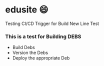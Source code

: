 # edusite :smile:
Testing CI/CD
Trigger for Build
New Line Test

### This is a test for Building DEBS ###
 - Build Debs
 - Version the Debs
 - Deploy the appropriate Deb
